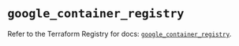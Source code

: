 # `google_container_registry`

Refer to the Terraform Registry for docs: [`google_container_registry`](https://registry.terraform.io/providers/hashicorp/google-beta/6.34.0/docs/resources/google_container_registry).
